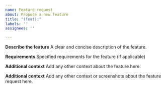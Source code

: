 ```yaml
---
name: Feature request
about: Propose a new feature
title: "(feat):"
labels: ''
assignees: ''

---
```


**Describe the feature**
A clear and concise description of the feature.

**Requirements**
Specified requirements for the feature (if applicable)

**Additional context**
Add any other context about the feature here.

**Additional context**
Add any other context or screenshots about the feature request here.
